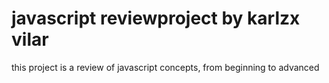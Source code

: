 # javascript reviewproject by karlzx vilar
this project is a review of javascript concepts, from beginning to advanced